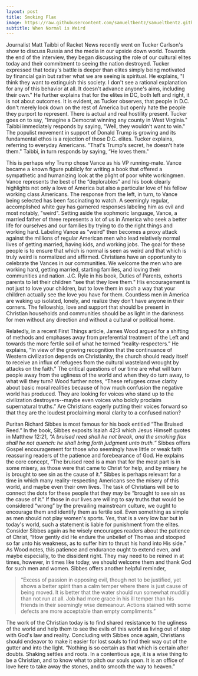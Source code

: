 ```yaml
---
layout: post
title: Smoking Flax
image: https://raw.githubusercontent.com/samueltbentz/samueltbentz.github.io/master/images/scythe.jpg
subtitle: When Normal is Weird
---
```


Journalist Matt Taibbi of Racket News recently went on Tucker Carlson's show to discuss Russia and the media in our upside down world. Towards the end of the interview, they began discussing the role of our cultural elites today and their commitment to seeing the nation destroyed. Tucker expressed that today's battle is deeper than elites simply being motivated by financial gain but rather what we are seeing is spiritual. He explains, "I think they want to extinguish this society. I don't see a rational explanation for any of this behavior at all. It doesn't advance anyone's aims, including their own." He further explains that for the elites in DC, both left and right, it is not about outcomes. It is evident, as Tucker observes, that people in D.C. don't merely look down on the rest of America but openly hate the people they purport to represent. There is actual and real hostility present. Tucker goes on to say, "Imagine a Democrat winning any county in West Virginia." Taibbi immediately responds by saying, "Well, they wouldn't want to win." The populist movement in support of Donald Trump is growing and its fundamental ethos is a rejection of those D.C. elites. Tucker explains, referring to everyday Americans. "That's Trump's secret, he doesn't hate them." Taibbi, in turn responds by saying, “He loves them."

This is perhaps why Trump chose Vance as his VP running-mate. Vance became a known figure publicly for writing a book that offered a sympathetic and humanizing look at the plight of poor white workingmen. Vance represents the best of the “deplorables” and his book clearly highlights not only a love of America but also a particular love of his fellow working class Americans. The response from the left, in turn, to Vance being selected has been fascinating to watch. A seemingly regular, accomplished white guy has garnered responses labeling him as evil and most notably, "weird". Setting aside the sophmoric language, Vance, a married father of three represents a lot of us in America who seek a better life for ourselves and our families by trying to do the right things and working hard. Labeling Vance as "weird" then becomes a proxy attack against the millions of regular American men who lead relatively normal lives of getting married, having kids, and working jobs. The goal for these people is to ensure that which is normal is seen as weird and that which is truly weird is normalized and affirmed. Christians have an opportunity to celebrate the Vances in our communities. We welcome the men who are working hard, getting married, starting families, and loving their communities and nation. J.C. Ryle in his book, Duties of Parents, exhorts parents to let their children "see that they love them." His encouragement is not just to love your children, but to love them in such a way that your children actually see the love you have for them. Countless men in America are waking up isolated, lonely, and realize they don’t have anyone in their corners. The fellowship, love and support that should be present in Christian households and communities should be as light in the darkness for men without any direction and without a cultural or political home.

Relatedly, in a recent First Things article, James Wood argued for a shifting of methods and emphases away from preferential treatment of the Left and towards the more fertile soil of what he termed “reality-respecters.” He explains, “In view of the growing recognition that the continuance of Western civilization depends on Christianity, the church should ready itself to receive an influx of refugees from the cultural wasteland wrought by attacks on the faith.” The critical questions of our time are what will turn people away from the ugliness of the world and when they do turn away, to what will they turn? Wood further notes, “These refugees crave clarity about basic moral realities because of how much confusion the negative world has produced. They are looking for voices who stand up to the civilization destroyers--maybe even voices who boldly proclaim supernatural truths.” Are Christians eagerly putting their voices forward so that they are the loudest proclaiming moral clarity to a confused nation?

Puritan Richard Sibbes is most famous for his book entitled “The Bruised Reed.” In the book, Sibbes exposits Isaiah 42:3 which Jesus Himself quotes in Matthew 12:21, *“A bruised reed shall he not break, and the smoking flax shall he not quench: he shall bring forth judgment unto truth.“* Sibbes offers Gospel encouragement for those who seemingly have little or weak faith reassuring readers of the patience and forebearance of God. He explains the core concept, “The bruised reed is a man that for the most part is in some misery, as those were that came to Christ for help, and by misery he is brought to see sin as the cause of it.” Sibbes is perhaps relevant for a time in which many reality-respecting Americans see the misery of this world, and maybe even their own lives. The task of Christians will be to connect the dots for these people that they may be “brought to see sin as the cause of it.” If those in our lives are willing to say truths that would be considered “wrong” by the prevailing mainstream culture, we ought to encourage them and identify them as fertile soil. Even something as simple as men should not play women's sports. Yes, that is a very low bar but in today's world, such a statement is liable for punishment from the elites. Consider Sibbes again as he wisely encourages readers about the patience of Christ, “How gently did He endure the unbelief of Thomas and stooped so far unto his weakness, as to suffer him to thrust his hand into His side.” As Wood notes, this patience and endurance ought to extend even, and maybe especially, to the dissident right. They may need to be reined in at times, however, in times like today, we should welcome them and thank God for such men and women. Sibbes offers another helpful reminder, 
>“Excess of passion in opposing evil, though not to be justified, yet shows a better spirit than a calm temper where there is just cause of being moved. It is better that the water should run somewhat muddily than not run at all. Job had more grace in his ill temper than his friends in their seemingly wise demeanour. Actions stained with some defects are more acceptable than empty compliments.”

The work of the Christian today is to find shared resistance to the ugliness of the world and help them to see the evils of this world as living out of step with God's law and reality. Concluding with Sibbes once again, Christians should endeavor to make it easier for lost souls to find their way out of the gutter and into the light. “Nothing is so certain as that which is certain after doubts. Shaking settles and roots. In a contentious age, it is a wise thing to be a Christian, and to know what to pitch our souls upon. It is an office of love here to take away the stones, and to smooth the  way to heaven.”
